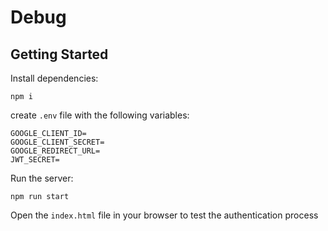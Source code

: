 # Debug

## Getting Started

Install dependencies:

```
npm i
```

create `.env` file with the following variables:

```
GOOGLE_CLIENT_ID=
GOOGLE_CLIENT_SECRET=
GOOGLE_REDIRECT_URL=
JWT_SECRET=
```

Run the server:

```
npm run start
```

Open the `index.html` file in your browser to test the authentication process
